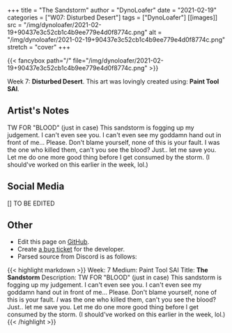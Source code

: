 +++
title =       "The Sandstorm"
author =      "DynoLoafer"
date =        "2021-02-19"
categories =  ["W07: Disturbed Desert"]
tags =        ["DynoLoafer"]
[[images]]
                      src = "/img/dynoloafer/2021-02-19+90437e3c52cb1c4b9ee779e4d0f8774c.png"
                      alt = "/img/dynoloafer/2021-02-19+90437e3c52cb1c4b9ee779e4d0f8774c.png"
                      stretch = "cover"
+++


{{< fancybox path="/" file="/img/dynoloafer/2021-02-19+90437e3c52cb1c4b9ee779e4d0f8774c.png" >}}


Week 7: **Disturbed Desert**. This art was lovingly created using: **Paint Tool SAI**.

## Artist's Notes

TW FOR "BLOOD" (just in case)
This sandstorm is fogging up my judgement. I can't even see you. I can't even see my goddamn hand out in front of me... Please. Don't blame yourself, none of this is your fault. I was the one who killed them, can't you see the blood? Just.. let me save you. Let me do one more good thing before I get consumed by the storm.
(I should've worked on this earlier in the week, lol.)

## Social Media

[] TO BE EDITED

## Other

- Edit this page on [GitHub](https://github.com/teaminkling/web-refresh/edit/main/blog/content/blog/dynoloafer-week-7-8d7b.md).
- Create [a bug ticket](https://github.com/teaminkling/web-refresh/issues/new?assignees=&labels=bug&template=problem-report.md&title=) for the developer.
- Parsed source from Discord is as follows:

{{< highlight markdown >}}
Week: 7
Medium: Paint Tool SAI
Title: __The Sandstorm__
Description: TW FOR "BLOOD" (just in case)
This sandstorm is fogging up my judgement. I can't even see you. I can't even see my goddamn hand out in front of me... Please. Don't blame yourself, none of this is your fault. *I* was the one who killed them, can't you see the blood? Just.. let me save you. Let me do one more good thing before I get consumed by the storm.
(I should've worked on this earlier in the week, lol.)
{{< /highlight >}}